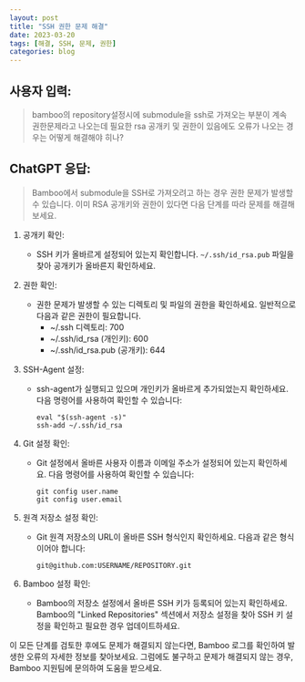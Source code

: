 ```yaml
---
layout: post
title: "SSH 권한 문제 해결"
date: 2023-03-20
tags: [해결, SSH, 문제, 권한]
categories: blog
---
```


## 사용자 입력:
> bamboo의 repository설정시에 submodule을 ssh로 가져오는 부분이 계속 권한문제라고 나오는데 필요한 rsa 공개키 및 권한이 있음에도 오류가 나오는 경우는 어떻게 해결해야 히나?

## ChatGPT 응답:
> Bamboo에서 submodule을 SSH로 가져오려고 하는 경우 권한 문제가 발생할 수 있습니다. 이미 RSA 공개키와 권한이 있다면 다음 단계를 따라 문제를 해결해보세요.

1. 공개키 확인:
   - SSH 키가 올바르게 설정되어 있는지 확인합니다. `~/.ssh/id_rsa.pub` 파일을 찾아 공개키가 올바른지 확인하세요.

2. 권한 확인:
   - 권한 문제가 발생할 수 있는 디렉토리 및 파일의 권한을 확인하세요. 일반적으로 다음과 같은 권한이 필요합니다.
       - ~/.ssh 디렉토리: 700
       - ~/.ssh/id_rsa (개인키): 600
       - ~/.ssh/id_rsa.pub (공개키): 644

3. SSH-Agent 설정:
   - ssh-agent가 실행되고 있으며 개인키가 올바르게 추가되었는지 확인하세요. 다음 명령어를 사용하여 확인할 수 있습니다:
       ```
       eval "$(ssh-agent -s)"
       ssh-add ~/.ssh/id_rsa
       ```

4. Git 설정 확인:
   - Git 설정에서 올바른 사용자 이름과 이메일 주소가 설정되어 있는지 확인하세요. 다음 명령어를 사용하여 확인할 수 있습니다:
       ```
       git config user.name
       git config user.email
       ```

5. 원격 저장소 설정 확인:
   - Git 원격 저장소의 URL이 올바른 SSH 형식인지 확인하세요. 다음과 같은 형식이어야 합니다:
       ```
       git@github.com:USERNAME/REPOSITORY.git
       ```

6. Bamboo 설정 확인:
   - Bamboo의 저장소 설정에서 올바른 SSH 키가 등록되어 있는지 확인하세요. Bamboo의 "Linked Repositories" 섹션에서 저장소 설정을 찾아 SSH 키 설정을 확인하고 필요한 경우 업데이트하세요.

이 모든 단계를 검토한 후에도 문제가 해결되지 않는다면, Bamboo 로그를 확인하여 발생한 오류의 자세한 정보를 찾아보세요. 그럼에도 불구하고 문제가 해결되지 않는 경우, Bamboo 지원팀에 문의하여 도움을 받으세요.

